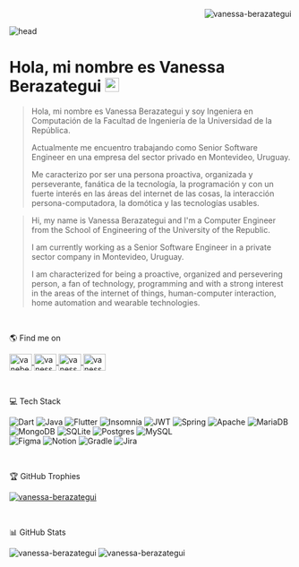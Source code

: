 
<p align="right">
 <img src="https://komarev.com/ghpvc/?username=vanessa-berazategui&label=Profile%20views&color=0e75b6&style=flat" alt="vanessa-berazategui"/>
</p>

![head](https://user-images.githubusercontent.com/37006656/196012417-1d471109-1f53-4da1-b236-2fea32e1cc3d.jpg)

#  Hola, mi nombre es Vanessa Berazategui <img src="https://media.giphy.com/media/hvRJCLFzcasrR4ia7z/giphy.gif" width="25px" height="25px">

> Hola, mi nombre es Vanessa Berazategui y soy Ingeniera en Computación de la Facultad de Ingeniería de la Universidad de la República. 
>
> Actualmente me encuentro trabajando como Senior Software Engineer en una empresa del sector privado en Montevideo, Uruguay. 
>
> Me caracterizo por ser una persona proactiva, organizada y perseverante, fanática de la tecnología, la programación y con un fuerte interés en las áreas del internet de las cosas, la interacción persona-computadora, la domótica y las tecnologías usables.


> Hi, my name is Vanessa Berazategui and I'm a Computer Engineer from the School of Engineering of the University of the Republic.
>
> I am currently working as a Senior Software Engineer in a private sector company in Montevideo, Uruguay.
> 
> I am characterized for being a proactive, organized and persevering person, a fan of technology, programming and with a strong interest in the areas of the internet of things, human-computer interaction, home automation and wearable technologies.

<br>

🌎 Find me on  

<p align="left">
 <a href="https://twitter.com/vaneberazategui" target="blank"><img align="center" src="https://raw.githubusercontent.com/rahuldkjain/github-profile-readme-generator/master/src/images/icons/Social/twitter.svg" alt="vaneberazategui" height="30" width="40" />
 </a>
<a href="https://linkedin.com/in/vanessa-berazategui" target="blank">
 <img align="center" src="https://raw.githubusercontent.com/rahuldkjain/github-profile-readme-generator/master/src/images/icons/Social/linked-in-alt.svg" alt="vanessa-berazategui" height="30" width="40" />
 </a>
<a href="https://stackoverflow.com/users/vanessa-berazategui" target="blank">
 <img align="center" src="https://raw.githubusercontent.com/rahuldkjain/github-profile-readme-generator/master/src/images/icons/Social/stack-overflow.svg" alt="vanessa-berazategui" height="30" width="40" />
 </a>
<a href="https://instagram.com/vanessa_berazategui" target="blank">
 <img align="center" src="https://raw.githubusercontent.com/rahuldkjain/github-profile-readme-generator/master/src/images/icons/Social/instagram.svg" alt="vanessa_berazategui" height="30" width="40" />
 </a>
</p>

<br>

💻 Tech Stack

![Dart](https://img.shields.io/badge/dart-%230175C2.svg?style=for-the-badge&logo=dart&logoColor=white) 
![Java](https://img.shields.io/badge/java-%23ED8B00.svg?style=for-the-badge&logo=java&logoColor=white) 
![Flutter](https://img.shields.io/badge/Flutter-%2302569B.svg?style=for-the-badge&logo=Flutter&logoColor=white) 
![Insomnia](https://img.shields.io/badge/Insomnia-black?style=for-the-badge&logo=insomnia&logoColor=5849BE) 
![JWT](https://img.shields.io/badge/JWT-black?style=for-the-badge&logo=JSON%20web%20tokens) 
![Spring](https://img.shields.io/badge/spring-%236DB33F.svg?style=for-the-badge&logo=spring&logoColor=white) 
![Apache](https://img.shields.io/badge/apache-%23D42029.svg?style=for-the-badge&logo=apache&logoColor=white) 
![MariaDB](https://img.shields.io/badge/MariaDB-003545?style=for-the-badge&logo=mariadb&logoColor=white) 
![MongoDB](https://img.shields.io/badge/MongoDB-%234ea94b.svg?style=for-the-badge&logo=mongodb&logoColor=white) 
![SQLite](https://img.shields.io/badge/sqlite-%2307405e.svg?style=for-the-badge&logo=sqlite&logoColor=white) 
![Postgres](https://img.shields.io/badge/postgres-%23316192.svg?style=for-the-badge&logo=postgresql&logoColor=white) 
![MySQL](https://img.shields.io/badge/mysql-%2300f.svg?style=for-the-badge&logo=mysql&logoColor=white) 	
![Figma](https://img.shields.io/badge/figma-%23F24E1E.svg?style=for-the-badge&logo=figma&logoColor=white) 
![Notion](https://img.shields.io/badge/Notion-%23000000.svg?style=for-the-badge&logo=notion&logoColor=white) 
![Gradle](https://img.shields.io/badge/Gradle-02303A.svg?style=for-the-badge&logo=Gradle&logoColor=white) 
![Jira](https://img.shields.io/badge/jira-%230A0FFF.svg?style=for-the-badge&logo=jira&logoColor=white)

<br>
 
 🏆 GitHub Trophies

<p align="left">
 <a href="https://github.com/ryo-ma/github-profile-trophy">
  <img src="https://github-profile-trophy.vercel.app/?username=vanessa-berazategui&margin-w=10" alt="vanessa-berazategui"/>
 </a> 
</p>

<br>

📊 GitHub Stats

<p>
 <img align="left" src="https://github-readme-stats.vercel.app/api/top-langs?username=vanessa-berazategui&show_icons=true&locale=en&theme=swift" alt="vanessa-berazategui"/>
</p>
 
<p>
 <img align="center" src="https://github-readme-stats.vercel.app/api?username=vanessa-berazategui&show_icons=true&locale=en&theme=swift" alt="vanessa-berazategui"/>
</p>
 

